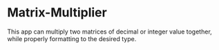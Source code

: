# Matrix-Multiplier
This app can multiply two matrices of decimal or integer value together, while properly formatting to the desired type.
